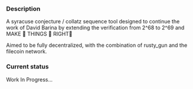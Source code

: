 ### Description
A syracuse conjecture / collatz sequence tool designed to continue the work of David Barina by extending the verification from 2^68 to 2^69 and MAKE 👏 THINGS 👏 RIGHT👏

Aimed to be fully decentralized, with the combination of rusty_gun and the filecoin network.

### Current status
Work In Progress...
